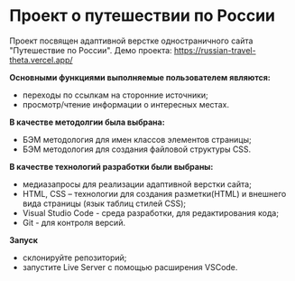 # Проект о путешествии по России

Проект посвящен адаптивной верстке одностраничного сайта "Путешествие по России".
Демо проекта: https://russian-travel-theta.vercel.app/

**Основными функциями выполняемые пользователем являются:**
- переходы по ссылкам на сторонние источники;
- просмотр/чтение информации о интересных местах.

**В качестве методолгии была выбрана:**
- БЭМ методология для имен классов элементов страницы;
- БЭМ методология для создания файловой структуры CSS.

**В качестве технологий разработки были выбраны:**
- медиазапросы для реализации адаптивной верстки сайта;
- HTML, CSS – технологии для создания разметки(HTML) и внешнего вида страницы (язык таблиц стилей CSS);
- Visual Studio Code - среда разработки, для редактирования кода;
- Git - для контроля версий.

**Запуск**
- склонируйте репозиторий;
- запустите Live Server с помощью расширения VSCode.
